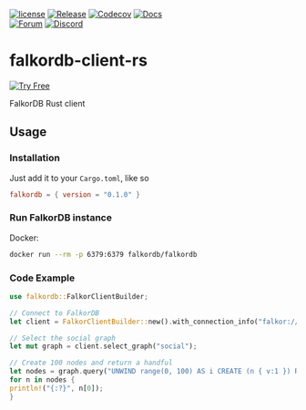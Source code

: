 [![license](https://img.shields.io/badge/license-SSPL--1.0-green)](https://github.com/FalkorDB/falkordb-rs?tab=License-1-ov-file)
[![Release](https://img.shields.io/github/release/falkordb/falkordb-rs.svg)](https://github.com/falkordb/falkordb-rs/releases/latest)
[![Codecov](https://codecov.io/gh/falkordb/falkordb-rs/branch/main/graph/badge.svg)](https://codecov.io/gh/falkordb/falkordb-rs)
[![Docs](https://img.shields.io/docsrs/falkordb)](https://docs.rs/crate/falkordb)\
[![Forum](https://img.shields.io/badge/Forum-falkordb-blue)](https://github.com/orgs/FalkorDB/discussions)
[![Discord](https://img.shields.io/discord/1146782921294884966?style=flat-square)](https://discord.gg/ErBEqN9E)

# falkordb-client-rs

[![Try Free](https://img.shields.io/badge/Try%20Free-FalkorDB%20Cloud-FF8101?labelColor=FDE900&style=for-the-badge&link=https://app.falkordb.cloud)](https://app.falkordb.cloud)

FalkorDB Rust client

## Usage

### Installation

Just add it to your `Cargo.toml`, like so

```toml
falkordb = { version = "0.1.0" }
```

### Run FalkorDB instance

Docker:

```sh
docker run --rm -p 6379:6379 falkordb/falkordb
```

### Code Example

```rust
use falkordb::FalkorClientBuilder;

// Connect to FalkorDB
let client = FalkorClientBuilder::new().with_connection_info("falkor://127.0.0.1:6379".try_into().expect("Failed constructing connection info")).build().expect("Failed to build client");

// Select the social graph
let mut graph = client.select_graph("social");

// Create 100 nodes and return a handful
let nodes = graph.query("UNWIND range(0, 100) AS i CREATE (n { v:1 }) RETURN n LIMIT 10").with_timeout(5000).execute().expect("Failed performing query").data;
for n in nodes {
println!("{:?}", n[0]);
}
```
